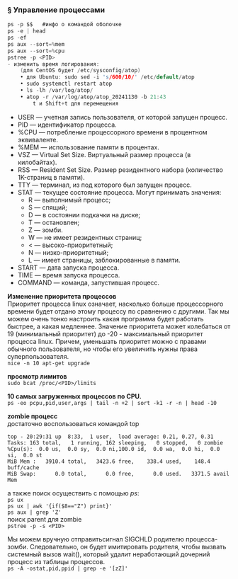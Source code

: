 ### § Управление процессами
```c
ps -p $$   #инфо о командой оболочке
ps -e | head
ps -ef
ps aux --sort=%mem
ps aux --sort=%cpu
pstree -p <PID>
- изменить время логирования:
	(для CentOS будет /etc/sysconfig/atop)
	• для Ubuntu: sudo sed -i 's/600/10/' /etc/default/atop
	• sudo systemctl restart atop
	• ls -lh /var/log/atop/
	• atop -r /var/log/atop/atop_20241130 -b 21:43
		t и Shift+t для перемещения
```

- USER — учетная запись пользователя, от которой запущен процесс.
- PID — идентификатор процесса.
- %CPU — потребление процессорного времени в процентном эквиваленте.
- %MEM — использование памяти в процентах.
- VSZ — Virtual Set Size. Виртуальный размер процесса (в килобайтах).
- RSS — Resident Set Size. Размер резидентного набора (количество 1K-страниц в памяти).
- TTY — терминал, из под которого был запущен процесс.
- STAT — текущее состояние процесса. Могут принимать значения:
	- R — выполнимый процесс;
	- S — спящий;
	- D — в состоянии подкачки на диске;
	- T — остановлен;
	- Z — зомби.
	- W — не имеет резидентных страниц;
	- < — высоко-приоритетный;
	- N — низко-приоритетный;
	- L — имеет страницы, заблокированные в памяти.
- START — дата запуска процесса.
- TIME — время запуска процесса.
- COMMAND — команда, запустившая процесс.



**Изменение приоритета процессов**
<br/> Приоритет процесса linux означает, насколько больше процессорного времени будет отдано этому процессу по сравнению с другими. Так мы можем очень тонко настроить какая программа будет работать быстрее, а какая медленнее. Значение приоритета может колебаться от 19 (минимальный приоритет) до -20 - максимальный приоритет процесса linux. Причем, уменьшать приоритет можно с правами обычного пользователя, но чтобы его увеличить нужны права суперпользователя.
<br/> `nice -n 10 apt-get upgrade`

**просмотр лимитов**
<br/> `sudo bcat /proc/<PID>/limits`

**10 самых загруженных процессов по CPU.**
<br/> `ps -eo pcpu,pid,user,args | tail -n +2 | sort -k1 -r -n | head -10`

**zombie процесс**
<br/> достаточно воспользоваться командой top
```console
top - 20:29:31 up  8:33,  1 user,  load average: 0.21, 0.27, 0.31
Tasks: 163 total,   1 running, 162 sleeping,   0 stopped,   0 zombie
%Cpu(s):  0.0 us,  0.0 sy,  0.0 ni,100.0 id,  0.0 wa,  0.0 hi,  0.0 si,  0.0 st
MiB Mem :   3910.4 total,   3423.6 free,    338.4 used,    148.4 buff/cache
MiB Swap:      0.0 total,      0.0 free,      0.0 used.   3371.5 avail Mem
```
а также поиск осуществить с помощью *ps*:
<br/> `ps ux`
<br/> `ps ux | awk '{if($8=="Z") print}'`
<br/> `ps aux | grep 'Z'`
<br/> поиск parent для zombie
<br/> `pstree -p -s <PID>`

Мы можем вручную отправитьсигнал SIGCHLD родителю процесса-зомби. Следовательно, он будет имитировать родителя, чтобы вызвать системный вызов wait(), который удалит неработающий дочерний процесс из таблицы процессов.
<br/> `ps -A -ostat,pid,ppid | grep -e '[zZ]'`

